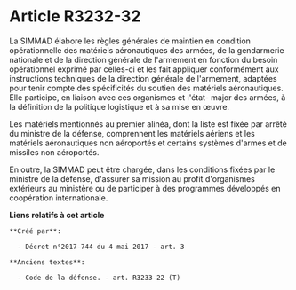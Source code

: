 # Article R3232-32

La SIMMAD élabore les règles générales de maintien en condition opérationnelle des matériels aéronautiques des armées, de la
gendarmerie nationale et de la direction générale de l'armement en fonction du besoin opérationnel exprimé par celles-ci et
les fait appliquer conformément aux instructions techniques de la direction générale de l'armement, adaptées pour tenir
compte des spécificités du soutien des matériels aéronautiques. Elle participe, en liaison avec ces organismes et l'état-
major des armées, à la définition de la politique logistique et à sa mise en œuvre. 

Les matériels mentionnés au premier alinéa, dont la liste est fixée par arrêté du ministre de la défense, comprennent les
matériels aériens et les matériels aéronautiques non aéroportés et certains systèmes d'armes et de missiles non aéroportés. 

En outre, la SIMMAD peut être chargée, dans les conditions fixées par le ministre de la défense, d'assurer sa mission au
profit d'organismes extérieurs au ministère ou de participer à des programmes développés en coopération internationale.

**Liens relatifs à cet article**

	**Créé par**:

	  - Décret n°2017-744 du 4 mai 2017 - art. 3

	**Anciens textes**:

	  - Code de la défense. - art. R3233-22 (T)
